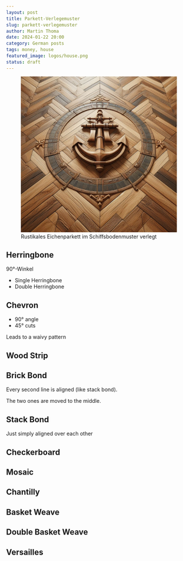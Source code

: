 ```yaml
---
layout: post
title: Parkett-Verlegemuster
slug: parkett-verlegemuster
author: Martin Thoma
date: 2024-01-22 20:00
category: German posts
tags: money, house
featured_image: logos/house.png
status: draft
---
```




<figure class="wp-caption aligncenter img-thumbnail">
    <a href="../images/2024/01/rustikales-eichenparkett-schiffsbodenmuster.jpg"><img src="../images/2024/01/rustikales-eichenparkett-schiffsbodenmuster.jpg" alt="Rustikales Eichenparkett im Schiffsbodenmuster verlegt" style="max-height: 512px"/></a>
    <figcaption class="text-center">Rustikales Eichenparkett im Schiffsbodenmuster verlegt</figcaption>
</figure>

## Herringbone

90°-Winkel

* Single Herringbone
* Double Herringbone


## Chevron

* 90° angle
* 45° cuts

Leads to a waivy pattern

## Wood Strip

## Brick Bond

Every second line is aligned (like stack bond).

The two ones are moved to the middle.

## Stack Bond

Just simply aligned over each other

## Checkerboard

## Mosaic


## Chantilly

## Basket Weave

## Double Basket Weave

## Versailles
